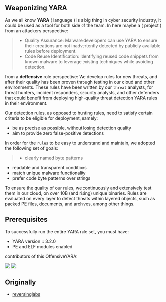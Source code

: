 ## Weaponizing YARA

As we all know **YARA** ( language ) is a big thing in cyber security industry, it could be used as a tool for both side of the team.
In here maybe a ( project ) from an attackers perspective: 
> - Quality Assurance: Malware developers can use YARA to ensure their creations are not inadvertently detected by publicly available rules before deployment.
> - Code Reuse Identification: Identifying reused code snippets from known malware to leverage existing techniques while avoiding detection.

from a **deffensive** role perspective:
We develop rules for new threats, and after their quality has been proven through testing in our cloud and other environments.
These rules have been written by our `threat` analysts, for threat hunters, incident responders, security analysts, and other defenders that could benefit from deploying high-quality threat detection YARA rules in their environment.

Our detection rules, as opposed to hunting rules, need to satisfy certain criteria to be eligible for deployment, namely:
* be as precise as possible, without losing detection quality
* aim to provide zero false-positive detections

In order for the `rules` to be easy to understand and maintain, we adopted the following set of goals:
> - clearly named byte patterns
- readable and transparent conditions
- match unique malware functionality
- prefer code byte patterns over strings

To ensure the quality of our rules, we continuously and extensively test them in our cloud, on over 10B (and rising) unique binaries. Rules are evaluated on every layer to detect threats within layered objects, such as packed PE files, documents, and archives, among other things.

## Prerequisites
To successfully run the entire YARA rule set, you must have:
* YARA version :: 3.2.0
* PE and ELF modules enabled

contributors of this OffensiveYARA:

[![](https://avatars.githubusercontent.com/u/1922788?s=50&v=4)](https://github.com/tpericin)
[![](https://avatars.githubusercontent.com/u/2851492?s=50&v=4)](https://github.com/Neo23x0)

## Originally
- [reversinglabs](https://github.com/reversinglabs/reversinglabs-yara-rules)
